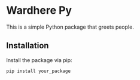 # Wardhere Py

This is a simple Python package that greets people.

## Installation

Install the package via pip:

```bash
pip install your_package
